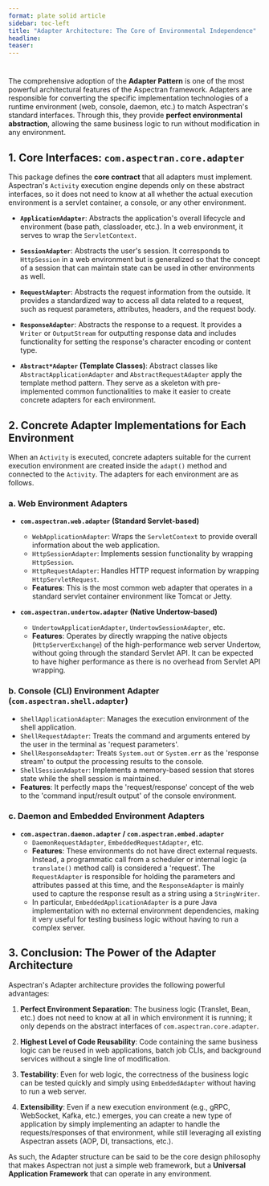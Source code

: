 ```yaml
---
format: plate solid article
sidebar: toc-left
title: "Adapter Architecture: The Core of Environmental Independence"
headline:
teaser:
---
```

#

The comprehensive adoption of the **Adapter Pattern** is one of the most powerful architectural features of the Aspectran framework. Adapters are responsible for converting the specific implementation technologies of a runtime environment (web, console, daemon, etc.) to match Aspectran's standard interfaces. Through this, they provide **perfect environmental abstraction**, allowing the same business logic to run without modification in any environment.

## 1. Core Interfaces: `com.aspectran.core.adapter`

This package defines the **core contract** that all adapters must implement. Aspectran's `Activity` execution engine depends only on these abstract interfaces, so it does not need to know at all whether the actual execution environment is a servlet container, a console, or any other environment.

-   **`ApplicationAdapter`**: Abstracts the application's overall lifecycle and environment (base path, classloader, etc.). In a web environment, it serves to wrap the `ServletContext`.

-   **`SessionAdapter`**: Abstracts the user's session. It corresponds to `HttpSession` in a web environment but is generalized so that the concept of a session that can maintain state can be used in other environments as well.

-   **`RequestAdapter`**: Abstracts the request information from the outside. It provides a standardized way to access all data related to a request, such as request parameters, attributes, headers, and the request body.

-   **`ResponseAdapter`**: Abstracts the response to a request. It provides a `Writer` or `OutputStream` for outputting response data and includes functionality for setting the response's character encoding or content type.

-   **`Abstract*Adapter` (Template Classes)**: Abstract classes like `AbstractApplicationAdapter` and `AbstractRequestAdapter` apply the template method pattern. They serve as a skeleton with pre-implemented common functionalities to make it easier to create concrete adapters for each environment.

## 2. Concrete Adapter Implementations for Each Environment

When an `Activity` is executed, concrete adapters suitable for the current execution environment are created inside the `adapt()` method and connected to the `Activity`. The adapters for each environment are as follows.

### a. Web Environment Adapters

-   **`com.aspectran.web.adapter` (Standard Servlet-based)**
    -   `WebApplicationAdapter`: Wraps the `ServletContext` to provide overall information about the web application.
    -   `HttpSessionAdapter`: Implements session functionality by wrapping `HttpSession`.
    -   `HttpRequestAdapter`: Handles HTTP request information by wrapping `HttpServletRequest`.
    -   **Features**: This is the most common web adapter that operates in a standard servlet container environment like Tomcat or Jetty.

-   **`com.aspectran.undertow.adapter` (Native Undertow-based)**
    -   `UndertowApplicationAdapter`, `UndertowSessionAdapter`, etc.
    -   **Features**: Operates by directly wrapping the native objects (`HttpServerExchange`) of the high-performance web server Undertow, without going through the standard Servlet API. It can be expected to have higher performance as there is no overhead from Servlet API wrapping.

### b. Console (CLI) Environment Adapter (`com.aspectran.shell.adapter`)

-   `ShellApplicationAdapter`: Manages the execution environment of the shell application.
-   `ShellRequestAdapter`: Treats the command and arguments entered by the user in the terminal as 'request parameters'.
-   `ShellResponseAdapter`: Treats `System.out` or `System.err` as the 'response stream' to output the processing results to the console.
-   `ShellSessionAdapter`: Implements a memory-based session that stores state while the shell session is maintained.
-   **Features**: It perfectly maps the 'request/response' concept of the web to the 'command input/result output' of the console environment.

### c. Daemon and Embedded Environment Adapters

-   **`com.aspectran.daemon.adapter` / `com.aspectran.embed.adapter`**
    -   `DaemonRequestAdapter`, `EmbeddedRequestAdapter`, etc.
    -   **Features**: These environments do not have direct external requests. Instead, a programmatic call from a scheduler or internal logic (a `translate()` method call) is considered a 'request'. The `RequestAdapter` is responsible for holding the parameters and attributes passed at this time, and the `ResponseAdapter` is mainly used to capture the response result as a string using a `StringWriter`.
    -   In particular, `EmbeddedApplicationAdapter` is a pure Java implementation with no external environment dependencies, making it very useful for testing business logic without having to run a complex server.

## 3. Conclusion: The Power of the Adapter Architecture

Aspectran's Adapter architecture provides the following powerful advantages:

1.  **Perfect Environment Separation**: The business logic (Translet, Bean, etc.) does not need to know at all in which environment it is running; it only depends on the abstract interfaces of `com.aspectran.core.adapter`.

2.  **Highest Level of Code Reusability**: Code containing the same business logic can be reused in web applications, batch job CLIs, and background services without a single line of modification.

3.  **Testability**: Even for web logic, the correctness of the business logic can be tested quickly and simply using `EmbeddedAdapter` without having to run a web server.

4.  **Extensibility**: Even if a new execution environment (e.g., gRPC, WebSocket, Kafka, etc.) emerges, you can create a new type of application by simply implementing an adapter to handle the requests/responses of that environment, while still leveraging all existing Aspectran assets (AOP, DI, transactions, etc.).

As such, the Adapter structure can be said to be the core design philosophy that makes Aspectran not just a simple web framework, but a **Universal Application Framework** that can operate in any environment.
